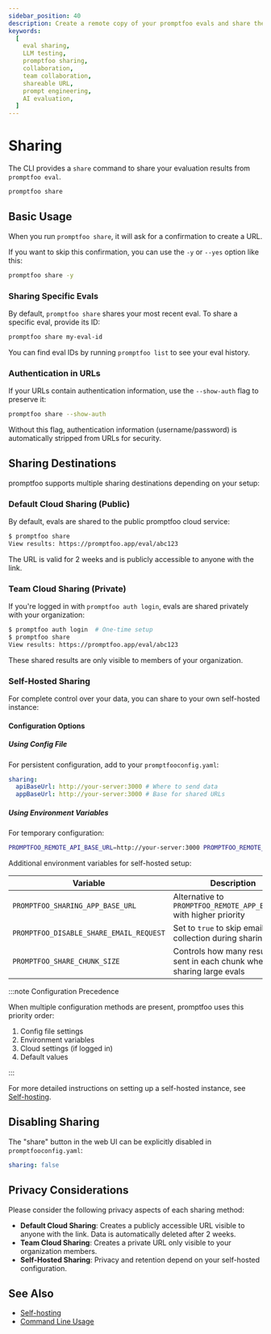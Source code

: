 ```yaml
---
sidebar_position: 40
description: Create a remote copy of your promptfoo evals and share them with your team.
keywords:
  [
    eval sharing,
    LLM testing,
    promptfoo sharing,
    collaboration,
    team collaboration,
    shareable URL,
    prompt engineering,
    AI evaluation,
  ]
---
```


# Sharing

The CLI provides a `share` command to share your evaluation results from `promptfoo eval`.

```sh
promptfoo share
```

## Basic Usage

When you run `promptfoo share`, it will ask for a confirmation to create a URL.

If you want to skip this confirmation, you can use the `-y` or `--yes` option like this:

```sh
promptfoo share -y
```

### Sharing Specific Evals

By default, `promptfoo share` shares your most recent eval. To share a specific eval, provide its ID:

```sh
promptfoo share my-eval-id
```

You can find eval IDs by running `promptfoo list` to see your eval history.

### Authentication in URLs

If your URLs contain authentication information, use the `--show-auth` flag to preserve it:

```sh
promptfoo share --show-auth
```

Without this flag, authentication information (username/password) is automatically stripped from URLs for security.

## Sharing Destinations

promptfoo supports multiple sharing destinations depending on your setup:

### Default Cloud Sharing (Public)

By default, evals are shared to the public promptfoo cloud service:

```sh
$ promptfoo share
View results: https://promptfoo.app/eval/abc123
```

The URL is valid for 2 weeks and is publicly accessible to anyone with the link.

### Team Cloud Sharing (Private)

If you're logged in with `promptfoo auth login`, evals are shared privately with your organization:

```sh
$ promptfoo auth login  # One-time setup
$ promptfoo share
View results: https://promptfoo.app/eval/abc123
```

These shared results are only visible to members of your organization.

### Self-Hosted Sharing

For complete control over your data, you can share to your own self-hosted instance:

#### Configuration Options

##### Using Config File

For persistent configuration, add to your `promptfooconfig.yaml`:

```yaml
sharing:
  apiBaseUrl: http://your-server:3000 # Where to send data
  appBaseUrl: http://your-server:3000 # Base for shared URLs
```

##### Using Environment Variables

For temporary configuration:

```sh
PROMPTFOO_REMOTE_API_BASE_URL=http://your-server:3000 PROMPTFOO_REMOTE_APP_BASE_URL=http://your-server:3000 promptfoo share
```

Additional environment variables for self-hosted setup:

| Variable                                | Description                                                               |
| --------------------------------------- | ------------------------------------------------------------------------- |
| `PROMPTFOO_SHARING_APP_BASE_URL`        | Alternative to `PROMPTFOO_REMOTE_APP_BASE_URL` with higher priority       |
| `PROMPTFOO_DISABLE_SHARE_EMAIL_REQUEST` | Set to `true` to skip email collection during sharing                     |
| `PROMPTFOO_SHARE_CHUNK_SIZE`            | Controls how many results are sent in each chunk when sharing large evals |

:::note Configuration Precedence

When multiple configuration methods are present, promptfoo uses this priority order:

1. Config file settings
2. Environment variables
3. Cloud settings (if logged in)
4. Default values

:::

For more detailed instructions on setting up a self-hosted instance, see [Self-hosting](./self-hosting.md).

## Disabling Sharing

The "share" button in the web UI can be explicitly disabled in `promptfooconfig.yaml`:

```yaml
sharing: false
```

## Privacy Considerations

Please consider the following privacy aspects of each sharing method:

- **Default Cloud Sharing**: Creates a publicly accessible URL visible to anyone with the link. Data is automatically deleted after 2 weeks.
- **Team Cloud Sharing**: Creates a private URL only visible to your organization members.
- **Self-Hosted Sharing**: Privacy and retention depend on your self-hosted configuration.

## See Also

- [Self-hosting](./self-hosting.md)
- [Command Line Usage](./command-line.md)
